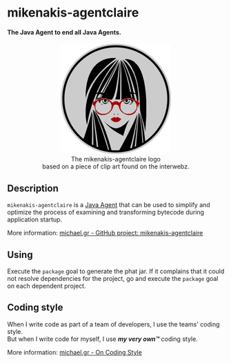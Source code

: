 # mikenakis-agentclaire
#### The Java Agent to end all Java Agents.

<p align="center">
<img title="mikenakis-agentclaire logo" src="mikenakis-agentclaire.svg" width="256"/><br/>
The mikenakis-agentclaire logo<br/>
based on a piece of clip art found on the interwebz.<br/>
</p>

## Description

`mikenakis-agentclaire` is a [Java Agent](https://docs.oracle.com/javase/7/docs/api/java/lang/instrument/package-summary.html)
that can be used to simplify and optimize the process of examining and transforming bytecode during application startup.

More information: [michael.gr - GitHub project: mikenakis-agentclaire](http://blog.michael.gr/2018/04/github-project-agentclaire.html)

## Using

Execute the `package` goal to generate the phat jar.  If it complains that it could not resolve dependencies for the project,
go and execute the `package` goal on each dependent project. 

## Coding style

When I write code as part of a team of developers, I use the teams' coding style.  
But when I write code for myself, I use _**my very own™**_ coding style.

More information: [michael.gr - On Coding Style](http://blog.michael.gr/2018/04/on-coding-style.html)
